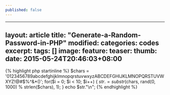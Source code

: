 ```yaml
---
published: false
---
```



---
layout: article
title: "Generate-a-Random-Password-in-PHP"
modified:
categories: codes
excerpt:
tags: []
image:
  feature:
  teaser:
  thumb:
date: 2015-05-24T20:46:03+08:00
---

{% highlight php startinline %}
$chars = '0123456789abcdefghijklmnopqrstuvwxyzABCDEFGHIJKLMNOPQRSTUVWXYZ!@#$%^&*()';
for($i = 0; $i < 10; $i++) {
    $str .= substr($chars, rand(0, 1000) % strlen($chars), 1);
}
echo $str."\n";
{% endhighlight %}

